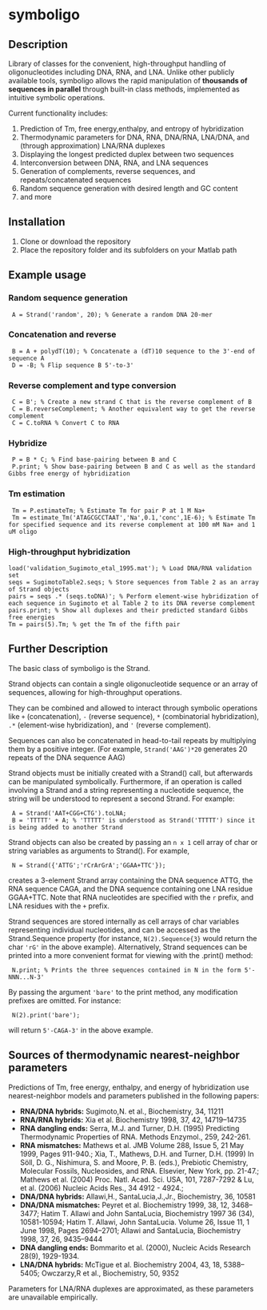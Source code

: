 # symboligo

## Description
Library of classes for the convenient, high-throughput handling of 
oligonucleotides including DNA, RNA, and LNA.  Unlike other publicly 
available tools, symboligo allows the rapid manipulation of **thousands
of sequences in parallel** through built-in class methods, implemented as intuitive
symbolic operations.

Current functionality includes:
1. Prediction of Tm, free energy,enthalpy, and entropy of hybridization
2. Thermodynamic parameters for DNA, RNA, DNA/RNA, LNA/DNA, and (through approximation) LNA/RNA duplexes
3. Displaying the longest predicted duplex between two sequences
4. Interconversion between DNA, RNA, and LNA sequences
5. Generation of complements, reverse sequences, and repeats/concatenated sequences
6. Random sequence generation with desired length and GC content
7. and more

## Installation
1. Clone or download the repository
2. Place the repository folder and its subfolders on your Matlab path

## Example usage
### Random sequence generation
     A = Strand('random', 20); % Generate a random DNA 20-mer

### Concatenation and reverse
     B = A + polydT(10); % Concatenate a (dT)10 sequence to the 3'-end of sequence A
     D = -B; % Flip sequence B 5'-to-3'

### Reverse complement and type conversion
     C = B'; % Create a new strand C that is the reverse complement of B
     C = B.reverseComplement; % Another equivalent way to get the reverse complement
     C = C.toRNA % Convert C to RNA

### Hybridize
     P = B * C; % Find base-pairing between B and C
     P.print; % Show base-pairing between B and C as well as the standard Gibbs free energy of hybridization

### Tm estimation
     Tm = P.estimateTm; % Estimate Tm for pair P at 1 M Na+
     Tm = estimate_Tm('ATAGCGCCTAAT','Na',0.1,'conc',1E-6); % Estimate Tm for specified sequence and its reverse complement at 100 mM Na+ and 1 uM oligo

### High-throughput hybridization
    load('validation_Sugimoto_etal_1995.mat'); % Load DNA/RNA validation set
    seqs = SugimotoTable2.seqs; % Store sequences from Table 2 as an array of Strand objects
    pairs = seqs .* (seqs.toDNA)'; % Perform element-wise hybridization of each sequence in Sugimoto et al Table 2 to its DNA reverse complement
    pairs.print; % Show all duplexes and their predicted standard Gibbs free energies
    Tm = pairs(5).Tm; % get the Tm of the fifth pair

## Further Description
The basic class of symboligo is the Strand.  

Strand objects can contain a single oligonucleotide sequence or an array of sequences, allowing for high-throughput operations.

They can be combined and allowed to interact through
symbolic operations like `+` (concatenation), `-` (reverse sequence), `*` 
(combinatorial hybridization), `.*` (element-wise hybridization), and `'` (reverse complement).

Sequences can also be concatenated in head-to-tail repeats by multiplying them by a positive integer.
(For example, `Strand('AAG')*20` generates 20 repeats of the DNA sequence AAG)

Strand objects must be initially created with a Strand() call, but afterwards can be manipulated symbolically.
Furthermore, if an operation is called involving a Strand and a string representing a nucleotide sequence, 
the string will be understood to represent a second Strand.  For example:

     A = Strand('AAT+CGG+CTG').toLNA;
     B = 'TTTTT' + A; % 'TTTTT' is understood as Strand('TTTTT') since it is being added to another Strand

Strand objects can also be created by passing an `n x 1` cell array of char or string variables as arguments to Strand().  For example,

     N = Strand({'ATTG';'rCrArGrA';'GGAA+TTC'});

creates a 3-element Strand array containing the DNA sequence ATTG, the RNA sequence CAGA, and the DNA sequence containing one LNA residue GGAA+TTC.  Note that RNA nucleotides are specified with the `r` prefix, and LNA residues with the `+` prefix.

Strand sequences are stored internally as cell arrays of char variables representing individual nucleotides, 
and can be accessed as the Strand.Sequence property (for instance, `N(2).Sequence{3}` would return the char `'rG'` in the above example).
Alternatively, Strand sequences can be printed into a more convenient format for viewing with the .print() method:

     N.print; % Prints the three sequences contained in N in the form 5'-NNN...N-3'

By passing the argument `'bare'` to the print method, any modification prefixes are omitted.  For instance:

     N(2).print('bare');

will return `5'-CAGA-3'` in the above example.

## Sources of thermodynamic nearest-neighbor parameters
Predictions of Tm, free energy, enthalpy, and energy of hybridization use nearest-neighbor models and parameters published in the following papers:
- **RNA/DNA hybrids:** Sugimoto,N. et al., Biochemistry, 34, 11211
- **RNA/RNA hybrids:** Xia et al. Biochemistry 1998, 37, 42, 14719–14735
- **RNA dangling ends:** Serra, M.J. and Turner, D.H. (1995) Predicting Thermodynamic Properties of RNA. Methods Enzymol., 259, 242-261.
- **RNA mismatches:** Mathews et al. JMB Volume 288, Issue 5, 21 May 1999, Pages 911-940.; Xia, T., Mathews, D.H. and Turner, D.H. (1999) In Söll, D. G., Nishimura, S. and Moore, P. B. (eds.), Prebiotic Chemistry, Molecular Fossils, Nucleosides, and RNA. Elsevier, New York, pp. 21-47.; Mathews et al. (2004) Proc. Natl. Acad. Sci. USA, 101, 7287-7292 & Lu, et al. (2006) Nucleic Acids Res., 34 4912 - 4924.; 
- **DNA/DNA hybrids:** Allawi,H., SantaLucia,J.,Jr., Biochemistry, 36, 10581
- **DNA/DNA mismatches:** Peyret et al. Biochemistry 1999, 38, 12, 3468–3477; Hatim T. Allawi and John SantaLucia, Biochemistry 1997 36 (34), 10581-10594; Hatim T. Allawi, John SantaLucia. Volume 26, Issue 11, 1 June 1998, Pages 2694–2701; Allawi and SantaLucia, Biochemistry 1998, 37, 26, 9435–9444
- **DNA dangling ends:** Bommarito et al. (2000), Nucleic Acids Research 28(9), 1929-1934.
- **LNA/DNA hybrids:** McTigue et al. Biochemistry 2004, 43, 18, 5388–5405; Owczarzy,R et al., Biochemistry, 50, 9352

Parameters for LNA/RNA duplexes are approximated, as these parameters are unavailable empirically.
